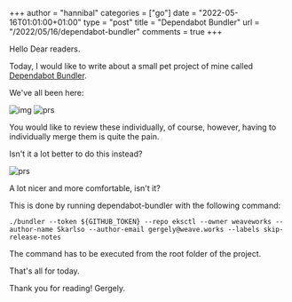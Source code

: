 +++
author = "hannibal"
categories = ["go"]
date = "2022-05-16T01:01:00+01:00"
type = "post"
title = "Dependabot Bundler"
url = "/2022/05/16/dependabot-bundler"
comments = true
+++

Hello Dear readers.

Today, I would like to write about a small pet project of mine called [Dependabot Bundler](https://github.com/Skarlso/dependabot-bundler).

We've all been here:

![img]()
![prs](/img/2022/05/16/multiple_prs.png)

You would like to review these individually, of course, however, having to individually merge them is quite the pain.

Isn't it a lot better to do this instead?

![prs](/img/2022/05/16/single_pr.png)

A lot nicer and more comfortable, isn't it?

This is done by running dependabot-bundler with the following command:

```
./bundler --token ${GITHUB_TOKEN} --repo eksctl --owner weaveworks --author-name Skarlso --author-email gergely@weave.works --labels skip-release-notes
```

The command has to be executed from the root folder of the project.

That's all for today.

Thank you for reading!
Gergely.